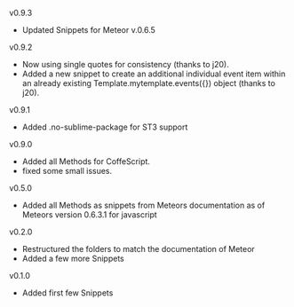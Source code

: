 v0.9.3
* Updated Snippets for Meteor v.0.6.5

v0.9.2
* Now using single quotes for consistency (thanks to j20).
* Added a new snippet to create an additional individual event item within
  an already existing Template.mytemplate.events({}) object (thanks to j20).

v0.9.1
 * Added .no-sublime-package for ST3 support

v0.9.0
 * Added all Methods for CoffeScript.
 * fixed some small issues.

v0.5.0
 * Added all Methods as snippets from Meteors documentation as of Meteors version 0.6.3.1 for javascript

v0.2.0
 * Restructured the folders to match the documentation of Meteor
 * Added a few more Snippets

v0.1.0
 * Added first few Snippets